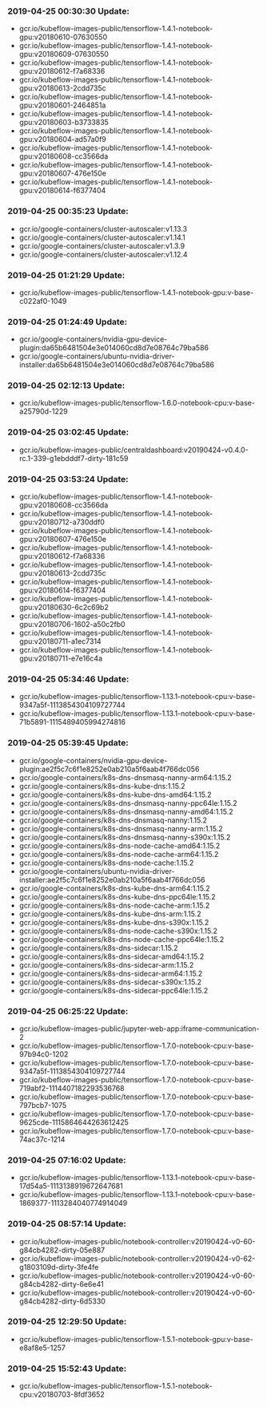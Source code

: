 ### 2019-04-25 00:30:30 Update:

- gcr.io/kubeflow-images-public/tensorflow-1.4.1-notebook-gpu:v20180610-07630550
- gcr.io/kubeflow-images-public/tensorflow-1.4.1-notebook-gpu:v20180609-07630550
- gcr.io/kubeflow-images-public/tensorflow-1.4.1-notebook-gpu:v20180612-f7a68336
- gcr.io/kubeflow-images-public/tensorflow-1.4.1-notebook-gpu:v20180613-2cdd735c
- gcr.io/kubeflow-images-public/tensorflow-1.4.1-notebook-gpu:v20180601-2464851a
- gcr.io/kubeflow-images-public/tensorflow-1.4.1-notebook-gpu:v20180603-b3733835
- gcr.io/kubeflow-images-public/tensorflow-1.4.1-notebook-gpu:v20180604-ad57a0f9
- gcr.io/kubeflow-images-public/tensorflow-1.4.1-notebook-gpu:v20180608-cc3566da
- gcr.io/kubeflow-images-public/tensorflow-1.4.1-notebook-gpu:v20180607-476e150e
- gcr.io/kubeflow-images-public/tensorflow-1.4.1-notebook-gpu:v20180614-f6377404
### 2019-04-25 00:35:23 Update:

- gcr.io/google-containers/cluster-autoscaler:v1.13.3
- gcr.io/google-containers/cluster-autoscaler:v1.14.1
- gcr.io/google-containers/cluster-autoscaler:v1.3.9
- gcr.io/google-containers/cluster-autoscaler:v1.12.4
### 2019-04-25 01:21:29 Update:

- gcr.io/kubeflow-images-public/tensorflow-1.4.1-notebook-gpu:v-base-c022af0-1049
### 2019-04-25 01:24:49 Update:

- gcr.io/google-containers/nvidia-gpu-device-plugin:da65b6481504e3e014060cd8d7e08764c79ba586
- gcr.io/google-containers/ubuntu-nvidia-driver-installer:da65b6481504e3e014060cd8d7e08764c79ba586
### 2019-04-25 02:12:13 Update:

- gcr.io/kubeflow-images-public/tensorflow-1.6.0-notebook-cpu:v-base-a25790d-1229
### 2019-04-25 03:02:45 Update:

- gcr.io/kubeflow-images-public/centraldashboard:v20190424-v0.4.0-rc.1-339-g1ebdddf7-dirty-181c59
### 2019-04-25 03:53:24 Update:

- gcr.io/kubeflow-images-public/tensorflow-1.4.1-notebook-gpu:v20180608-cc3566da
- gcr.io/kubeflow-images-public/tensorflow-1.4.1-notebook-gpu:v20180712-a730ddf0
- gcr.io/kubeflow-images-public/tensorflow-1.4.1-notebook-gpu:v20180607-476e150e
- gcr.io/kubeflow-images-public/tensorflow-1.4.1-notebook-gpu:v20180612-f7a68336
- gcr.io/kubeflow-images-public/tensorflow-1.4.1-notebook-gpu:v20180613-2cdd735c
- gcr.io/kubeflow-images-public/tensorflow-1.4.1-notebook-gpu:v20180614-f6377404
- gcr.io/kubeflow-images-public/tensorflow-1.4.1-notebook-gpu:v20180630-6c2c69b2
- gcr.io/kubeflow-images-public/tensorflow-1.4.1-notebook-gpu:v20180706-1602-a50c2fb0
- gcr.io/kubeflow-images-public/tensorflow-1.4.1-notebook-gpu:v20180711-a1ec7314
- gcr.io/kubeflow-images-public/tensorflow-1.4.1-notebook-gpu:v20180711-e7e16c4a
### 2019-04-25 05:34:46 Update:

- gcr.io/kubeflow-images-public/tensorflow-1.13.1-notebook-cpu:v-base-9347a5f-1113854304109727744
- gcr.io/kubeflow-images-public/tensorflow-1.13.1-notebook-cpu:v-base-71b5891-1115489405994274816
### 2019-04-25 05:39:45 Update:

- gcr.io/google-containers/nvidia-gpu-device-plugin:ae2f5c7c6f1e8252e0ab210a5f6aab4f766dc056
- gcr.io/google-containers/k8s-dns-dnsmasq-nanny-arm64:1.15.2
- gcr.io/google-containers/k8s-dns-kube-dns:1.15.2
- gcr.io/google-containers/k8s-dns-kube-dns-amd64:1.15.2
- gcr.io/google-containers/k8s-dns-dnsmasq-nanny-ppc64le:1.15.2
- gcr.io/google-containers/k8s-dns-dnsmasq-nanny-amd64:1.15.2
- gcr.io/google-containers/k8s-dns-dnsmasq-nanny:1.15.2
- gcr.io/google-containers/k8s-dns-dnsmasq-nanny-arm:1.15.2
- gcr.io/google-containers/k8s-dns-dnsmasq-nanny-s390x:1.15.2
- gcr.io/google-containers/k8s-dns-node-cache-amd64:1.15.2
- gcr.io/google-containers/k8s-dns-node-cache-arm64:1.15.2
- gcr.io/google-containers/k8s-dns-node-cache:1.15.2
- gcr.io/google-containers/ubuntu-nvidia-driver-installer:ae2f5c7c6f1e8252e0ab210a5f6aab4f766dc056
- gcr.io/google-containers/k8s-dns-kube-dns-arm64:1.15.2
- gcr.io/google-containers/k8s-dns-kube-dns-ppc64le:1.15.2
- gcr.io/google-containers/k8s-dns-node-cache-arm:1.15.2
- gcr.io/google-containers/k8s-dns-kube-dns-arm:1.15.2
- gcr.io/google-containers/k8s-dns-kube-dns-s390x:1.15.2
- gcr.io/google-containers/k8s-dns-node-cache-s390x:1.15.2
- gcr.io/google-containers/k8s-dns-node-cache-ppc64le:1.15.2
- gcr.io/google-containers/k8s-dns-sidecar:1.15.2
- gcr.io/google-containers/k8s-dns-sidecar-amd64:1.15.2
- gcr.io/google-containers/k8s-dns-sidecar-arm:1.15.2
- gcr.io/google-containers/k8s-dns-sidecar-arm64:1.15.2
- gcr.io/google-containers/k8s-dns-sidecar-s390x:1.15.2
- gcr.io/google-containers/k8s-dns-sidecar-ppc64le:1.15.2
### 2019-04-25 06:25:22 Update:

- gcr.io/kubeflow-images-public/jupyter-web-app:iframe-communication-2
- gcr.io/kubeflow-images-public/tensorflow-1.7.0-notebook-cpu:v-base-97b94c0-1202
- gcr.io/kubeflow-images-public/tensorflow-1.7.0-notebook-cpu:v-base-9347a5f-1113854304109727744
- gcr.io/kubeflow-images-public/tensorflow-1.7.0-notebook-cpu:v-base-719abf2-1114407182293536768
- gcr.io/kubeflow-images-public/tensorflow-1.7.0-notebook-cpu:v-base-797bcb7-1075
- gcr.io/kubeflow-images-public/tensorflow-1.7.0-notebook-cpu:v-base-9625cde-1115864644263612425
- gcr.io/kubeflow-images-public/tensorflow-1.7.0-notebook-cpu:v-base-74ac37c-1214
### 2019-04-25 07:16:02 Update:

- gcr.io/kubeflow-images-public/tensorflow-1.13.1-notebook-cpu:v-base-17d54a5-1113138919672647681
- gcr.io/kubeflow-images-public/tensorflow-1.13.1-notebook-cpu:v-base-1869377-1113284040774914049
### 2019-04-25 08:57:14 Update:

- gcr.io/kubeflow-images-public/notebook-controller:v20190424-v0-60-g84cb4282-dirty-05e887
- gcr.io/kubeflow-images-public/notebook-controller:v20190424-v0-62-g1803109d-dirty-3fe4fe
- gcr.io/kubeflow-images-public/notebook-controller:v20190424-v0-60-g84cb4282-dirty-6e6e41
- gcr.io/kubeflow-images-public/notebook-controller:v20190424-v0-60-g84cb4282-dirty-6d5330
### 2019-04-25 12:29:50 Update:

- gcr.io/kubeflow-images-public/tensorflow-1.5.1-notebook-gpu:v-base-e8af8e5-1257
### 2019-04-25 15:52:43 Update:

- gcr.io/kubeflow-images-public/tensorflow-1.5.1-notebook-cpu:v20180703-8fdf3652
